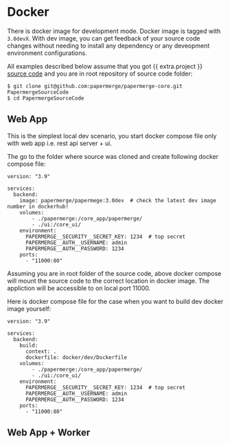 # Docker

There is docker image for development mode. Docker image is tagged with `3.0devX`.
With dev image, you can get feedback of your source code changes without needing to install
any dependency or any deveopment environment configurations.

All examples described below assume that you got {{ extra.project }} <a href="https://github.com/papermerge/papermerge-core" class="external-link" target="_blank">source code</a>
and you are in root repository of source code folder:


    $ git clone git@github.com:papermerge/papermerge-core.git PapermergeSourceCode
    $ cd PapermergeSourceCode


## Web App

This is the simplest local dev scenario, you start docker compose file only with
web app i.e. rest api server + ui.

The go to the folder where source was cloned and create following docker compose file:

    version: "3.9"

    services:
      backend:
        image: papermerge/papermege:3.0dev  # check the latest dev image number in dockerhub!
        volumes:
            - ./papermerge:/core_app/papermerge/
            - ./ui:/core_ui/
        environment:
          PAPERMERGE__SECURITY__SECRET_KEY: 1234  # top secret
          PAPERMERGE__AUTH__USERNAME: admin
          PAPERMERGE__AUTH__PASSWORD: 1234
        ports:
          - "11000:80"


Assuming you are in root folder of the source code, above docker compose will
mount the source code to the correct location in docker image. The appliction will
be accessible to on local port 11000.

Here is docker compose file for the case when you want to build dev docker image yourself:

    version: "3.9"

    services:
      backend:
        build:
          context: .
          dockerfile: docker/dev/Dockerfile
        volumes:
            - ./papermerge:/core_app/papermerge/
            - ./ui:/core_ui/
        environment:
          PAPERMERGE__SECURITY__SECRET_KEY: 1234  # top secret
          PAPERMERGE__AUTH__USERNAME: admin
          PAPERMERGE__AUTH__PASSWORD: 1234
        ports:
          - "11000:80"


## Web App + Worker